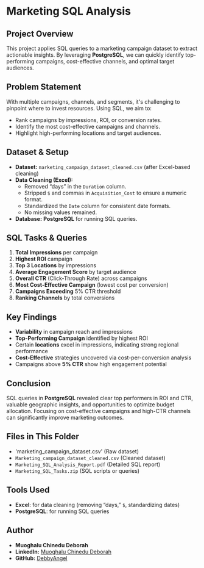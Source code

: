 # Marketing SQL Analysis

## Project Overview
This project applies SQL queries to a marketing campaign dataset to extract actionable insights. By leveraging **PostgreSQL**, we can quickly identify top-performing campaigns, cost-effective channels, and optimal target audiences.

## Problem Statement
With multiple campaigns, channels, and segments, it's challenging to pinpoint where to invest resources. Using SQL, we aim to:
- Rank campaigns by impressions, ROI, or conversion rates.
- Identify the most cost-effective campaigns and channels.
- Highlight high-performing locations and target audiences.

## Dataset & Setup
- **Dataset:** `marketing_campaign_dataset_cleaned.csv` (after Excel-based cleaning)  
- **Data Cleaning (Excel):**  
  - Removed “days” in the `Duration` column.  
  - Stripped `$` and commas in `Acquisition_Cost` to ensure a numeric format.  
  - Standardized the `Date` column for consistent date formats.  
  - No missing values remained.  
- **Database:** **PostgreSQL** for running SQL queries.

## SQL Tasks & Queries
1. **Total Impressions** per campaign  
2. **Highest ROI** campaign  
3. **Top 3 Locations** by impressions  
4. **Average Engagement Score** by target audience  
5. **Overall CTR** (Click-Through Rate) across campaigns  
6. **Most Cost-Effective Campaign** (lowest cost per conversion)  
7. **Campaigns Exceeding** 5% CTR threshold  
8. **Ranking Channels** by total conversions

## Key Findings
- **Variability** in campaign reach and impressions  
- **Top-Performing Campaign** identified by highest ROI  
- Certain **locations** excel in impressions, indicating strong regional performance  
- **Cost-Effective** strategies uncovered via cost-per-conversion analysis  
- Campaigns above **5% CTR** show high engagement potential

## Conclusion
SQL queries in **PostgreSQL** revealed clear top performers in ROI and CTR, valuable geographic insights, and opportunities to optimize budget allocation. Focusing on cost-effective campaigns and high-CTR channels can significantly improve marketing outcomes.

## Files in This Folder
- 'marketing_campaign_dataset.csv' (Raw dataset)
- `Marketing_campaign_dataset_cleaned.csv` (Cleaned dataset)
- `Marketing_SQL_Analysis_Report.pdf` (Detailed SQL report)
- `Marketing_SQL_Tasks.zip` (SQL scripts or queries)

## Tools Used
- **Excel**: for data cleaning (removing “days,” `$`, standardizing dates)  
- **PostgreSQL**: for running SQL queries

## Author
- **Muoghalu Chinedu Deborah**  
- **LinkedIn:** [Muoghalu Chinedu Deborah](https://www.linkedin.com/in/chinedu-muoghalu-321979b9)  
- **GitHub:** [DebbyAngel](https://github.com/DebbyAngel)
